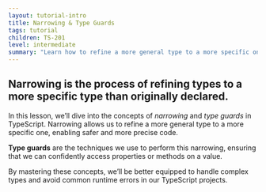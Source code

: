 ```yaml
---
layout: tutorial-intro
title: Narrowing & Type Guards
tags: tutorial
children: TS-201
level: intermediate
summary: "Learn how to refine a more general type to a more specific one, enabling safer and more precise code."
---
```


## Narrowing is the process of **refining** types to a more specific type than originally declared.

In this lesson, we’ll dive into the concepts of _narrowing_ and _type guards_ in TypeScript. Narrowing allows us to refine a more general type to a more specific one, enabling safer and more precise code.

**Type guards** are the techniques we use to perform this narrowing, ensuring that we can confidently access properties or methods on a value.

By mastering these concepts, we’ll be better equipped to handle complex types and avoid common runtime errors in our TypeScript projects.

